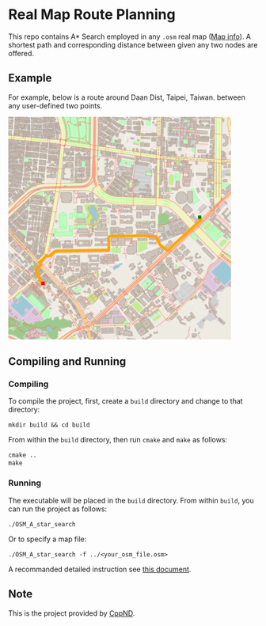 # Real Map Route Planning

This repo contains A\* Search employed in any `.osm` real map ([Map info](https://www.openstreetmap.org/)). A shortest path and corresponding distance between given any two nodes are offered.

## Example

For example, below is a route around Daan Dist, Taipei, Taiwan. between any user-defined two points.   

<img src="sample/ntu_route_15_25_85_55.png" width="450" height="450" />

## Compiling and Running

### Compiling
To compile the project, first, create a `build` directory and change to that directory:
```
mkdir build && cd build
```
From within the `build` directory, then run `cmake` and `make` as follows:
```
cmake ..
make
```
### Running
The executable will be placed in the `build` directory. From within `build`, you can run the project as follows:
```
./OSM_A_star_search
```
Or to specify a map file:
```
./OSM_A_star_search -f ../<your_osm_file.osm>
```
A recommanded detailed instruction see [this document](https://github.com/dbecad/CppND-Route-Planning-Project/blob/master/Ubuntu16.4_Install.md).

## Note

This is the project provided by [CppND](https://github.com/udacity/CppND-Route-Planning-Project).

